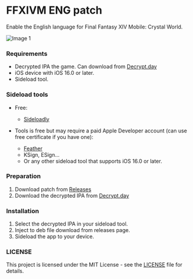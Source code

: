 # FFXIVM ENG patch

Enable the English language for Final Fantasy XIV Mobile: Crystal World.

![Image 1](https://raw.githubusercontent.com/und3fined/FFXIVM-en-patch/main/assets/IMG_1062.jpg)

### Requirements

- Decrypted IPA the game. Can download from [Decrypt.day](https://decrypt.day/app/id6447952559)
- iOS device with iOS 16.0 or later.
- Sideload tool.

### Sideload tools

- Free:
  - [Sideloadly](https://sideloadly.io/)

- Tools is free but may require a paid Apple Developer account (can use free certificate if you have one):
  - [Feather](https://github.com/khcrysalis/Feather)
  - KSign, ESign...
  - Or any other sideload tool that supports iOS 16.0 or later.

### Preparation

1. Download patch from [Releases](https://github.com/und3fined/FFXIVM-en-patch/releases)
2. Download the decrypted IPA from [Decrypt.day](https://decrypt.day/app/id6447952559)

### Installation

1. Select the decrypted IPA in your sideload tool.
2. Inject to deb file download from releases page.
3. Sideload the app to your device.

### LICENSE

This project is licensed under the MIT License - see the [LICENSE](https://github.com/und3fined/FFXIVM-en-patch/blob/main/LICENSE) file for details.
